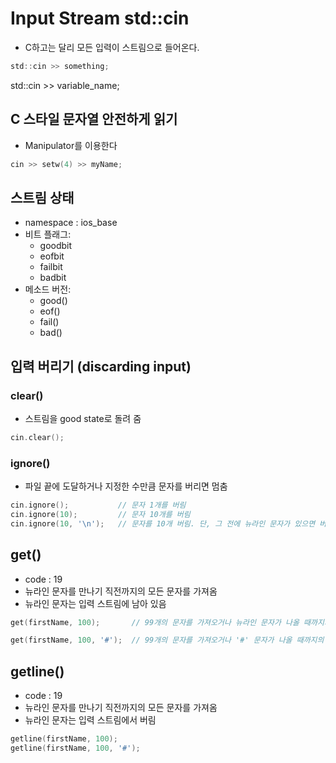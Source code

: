 # Input Stream  std::cin
- C하고는 달리 모든 입력이 스트림으로 들어온다.
```c
std::cin >> something;
```
std::cin >> variable_name;

## C 스타일 문자열 안전하게 읽기
- Manipulator를 이용한다
```c
cin >> setw(4) >> myName;
```

## 스트림 상태
- namespace : ios_base
- 비트 플래그:
  - goodbit
  - eofbit
  - failbit
  - badbit
- 메소드 버전:
  - good()
  - eof()
  - fail()
  - bad()


## 입력 버리기 (discarding input)
### clear()
- 스트림을 good state로 돌려 줌
```c++
cin.clear();
```

### ignore()
- 파일 끝에 도달하거나 지정한 수만큼 문자를 버리면 멈춤
```c++
cin.ignore();           // 문자 1개를 버림
cin.ignore(10);         // 문자 10개를 버림
cin.ignore(10, '\n');   // 문자를 10개 버림. 단, 그 전에 뉴라인 문자가 있으면 버리고 멈춤 
```

## get()
- code : 19
- 뉴라인 문자를 만나기 직전까지의 모든 문자를 가져옴
- 뉴라인 문자는 입력 스트림에 남아 있음
```c++
get(firstName, 100);       // 99개의 문자를 가져오거나 뉴라인 문자가 나올 때까지의 문자를 가져오고 char배열(firstName)에 문자들을 배치함

get(firstName, 100, '#');  // 99개의 문자를 가져오거나 '#' 문자가 나올 때까지의 문자를 가져오고 char배열(firstName)에 문자들을 배치함
```

## getline()
- code : 19
- 뉴라인 문자를 만나기 직전까지의 모든 문자를 가져옴
- 뉴라인 문자는 입력 스트림에서 버림
```c++
getline(firstName, 100);
getline(firstName, 100, '#');
```
